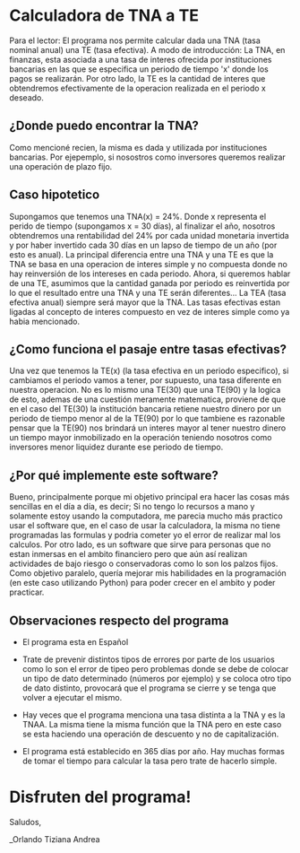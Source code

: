 # Calculadora de TNA a TE

Para el lector:
El programa nos permite calcular dada una TNA (tasa nominal anual) una TE (tasa efectiva). A modo de introducción: La TNA, en finanzas, esta asociada a una tasa de interes ofrecida por instituciones bancarias en las que se especifica un periodo de tiempo 'x' donde los pagos se realizarán. Por otro lado, la TE es la cantidad de interes que obtendremos efectivamente de la operacion realizada en el periodo x deseado. 

## ¿Donde puedo encontrar la TNA?
Como mencioné recien, la misma es dada y utilizada por instituciones bancarias. Por ejepemplo, si nosostros como inversores queremos realizar una operación de plazo fijo. 

## Caso hipotetico

Supongamos que tenemos una TNA(x) = 24%. Donde x representa el perido de tiempo (supongamos x = 30 días), al finalizar el año, nosotros obtendremos una rentabilidad del 24% por cada unidad monetaria invertida y por haber invertido cada 30 días en un lapso de tiempo de un año (por esto es anual). La principal diferencia entre una TNA y una TE es que la TNA se basa en una operacion de interes simple y no compuesta donde no hay reinversión de los intereses en cada periodo. Ahora, si queremos hablar de una TE, asumimos que la cantidad ganada por periodo es reinvertida por lo que el resultado entre una TNA y una TE serán diferentes... La TEA (tasa efectiva anual) siempre será mayor que la TNA. Las tasas efectivas estan ligadas al concepto de interes compuesto en vez de interes simple como ya habia mencionado. 

## ¿Como funciona el pasaje entre tasas efectivas?

Una vez que tenemos la TE(x) (la tasa efectiva en un periodo especifico), si cambiamos el periodo vamos a tener, por supuesto, una tasa diferente en nuestra operacion. No es lo mismo una TE(30) que una TE(90) y la logica de esto, ademas de una cuestión meramente matematica, proviene de que en el caso del TE(30) la institución bancaria retiene nuestro dinero por un periodo de tiempo menor al de la TE(90) por lo que tambiene es razonable pensar que la TE(90) nos brindará un interes mayor al tener nuestro dinero un tiempo mayor inmobilizado en la operación teniendo nosotros como inversores menor liquidez durante ese periodo de tiempo. 

## ¿Por qué implemente este software?

Bueno, principalmente porque mi objetivo principal era hacer las cosas más sencillas en el día a día, es decir; Si no tengo lo recursos a mano y solamente estoy usando la computadora, me parecia mucho más practico usar el software que, en el caso de usar la calculadora, la misma no tiene programadas las formulas y podria cometer yo el error de realizar mal los calculos. Por otro lado, es un software que sirve para personas que no estan inmersas en el ambito financiero pero que aún así realizan actividades de bajo riesgo o conservadoras como lo son los palzos fijos.
Como objetivo paralelo, quería mejorar mis habilidades en la programación (en este caso utilizando Python) para poder crecer en el ambito y poder practicar. 

## Observaciones respecto del programa
* El programa esta en Español

* Trate de prevenir distintos tipos de errores por parte de los usuarios como lo son el error de tipeo pero problemas donde se debe de colocar un tipo de dato determinado (números por ejemplo) y se coloca otro tipo de dato distinto, provocará que el programa se cierre y se tenga que volver a ejecutar el mismo.

* Hay veces que el programa menciona una tasa distinta a la TNA y es la TNAA. La misma tiene la misma función que la TNA pero en este caso se esta haciendo una operación de descuento y no de capitalización. 

* El programa está establecido en 365 días por año. Hay muchas formas de tomar el tiempo para calcular la tasa pero trate de hacerlo simple. 

# Disfruten del programa!
Saludos, 

_Orlando Tiziana Andrea
